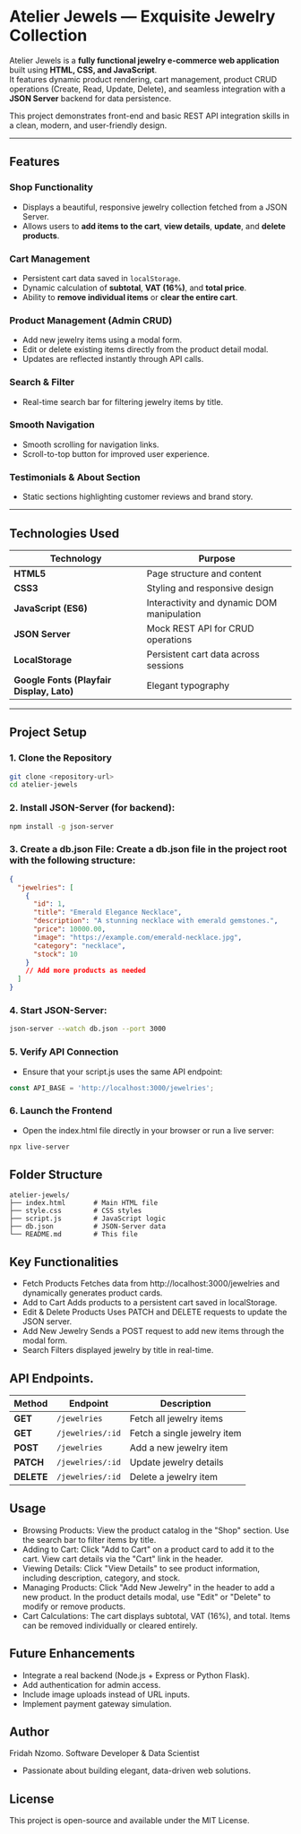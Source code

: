 # Atelier Jewels — Exquisite Jewelry Collection  

Atelier Jewels is a **fully functional jewelry e-commerce web application** built using **HTML, CSS, and JavaScript**.  
It features dynamic product rendering, cart management, product CRUD operations (Create, Read, Update, Delete), and seamless integration with a **JSON Server** backend for data persistence.  

This project demonstrates front-end and basic REST API integration skills in a clean, modern, and user-friendly design.  

---

## Features  

###  Shop Functionality  
- Displays a beautiful, responsive jewelry collection fetched from a JSON Server.  
- Allows users to **add items to the cart**, **view details**, **update**, and **delete products**.  

###  Cart Management  
- Persistent cart data saved in `localStorage`.  
- Dynamic calculation of **subtotal**, **VAT (16%)**, and **total price**.  
- Ability to **remove individual items** or **clear the entire cart**.  

###  Product Management (Admin CRUD)  
- Add new jewelry items using a modal form.  
- Edit or delete existing items directly from the product detail modal.  
- Updates are reflected instantly through API calls.  

###  Search & Filter  
- Real-time search bar for filtering jewelry items by title.  

###  Smooth Navigation  
- Smooth scrolling for navigation links.  
- Scroll-to-top button for improved user experience.  

###  Testimonials & About Section  
- Static sections highlighting customer reviews and brand story.  

---

##  Technologies Used  

| Technology | Purpose |
|-------------|----------|
| **HTML5** | Page structure and content |
| **CSS3** | Styling and responsive design |
| **JavaScript (ES6)** | Interactivity and dynamic DOM manipulation |
| **JSON Server** | Mock REST API for CRUD operations |
| **LocalStorage** | Persistent cart data across sessions |
| **Google Fonts (Playfair Display, Lato)** | Elegant typography |

---

##  Project Setup  

### 1. Clone the Repository  
```bash
git clone <repository-url>
cd atelier-jewels
```

### 2. Install JSON-Server (for backend):
```bash
npm install -g json-server
```

### 3. Create a db.json File: Create a db.json file in the project root with the following structure:
```json
{
  "jewelries": [
    {
      "id": 1,
      "title": "Emerald Elegance Necklace",
      "description": "A stunning necklace with emerald gemstones.",
      "price": 10000.00,
      "image": "https://example.com/emerald-necklace.jpg",
      "category": "necklace",
      "stock": 10
    }
    // Add more products as needed
  ]
}
```

### 4. Start JSON-Server:
```bash
json-server --watch db.json --port 3000
```

### 5. Verify API Connection
- Ensure that your script.js uses the same API endpoint:
```javascript
const API_BASE = 'http://localhost:3000/jewelries';
```

### 6. Launch the Frontend
- Open the index.html file directly in your browser or run a live server:
```bash
npx live-server
```

## Folder Structure
```plain
atelier-jewels/
├── index.html       # Main HTML file
├── style.css        # CSS styles
├── script.js        # JavaScript logic
├── db.json          # JSON-Server data
└── README.md        # This file
```

## Key Functionalities
- Fetch Products
Fetches data from http://localhost:3000/jewelries and dynamically generates product cards.
- Add to Cart
Adds products to a persistent cart saved in localStorage.
- Edit & Delete Products
Uses PATCH and DELETE requests to update the JSON server.
- Add New Jewelry
Sends a POST request to add new items through the modal form.
- Search
Filters displayed jewelry by title in real-time.

## API Endpoints.

| Method     | Endpoint         | Description                 |
| ---------- | ---------------- | --------------------------- |
| **GET**    | `/jewelries`     | Fetch all jewelry items     |
| **GET**    | `/jewelries/:id` | Fetch a single jewelry item |
| **POST**   | `/jewelries`     | Add a new jewelry item      |
| **PATCH**  | `/jewelries/:id` | Update jewelry details      |
| **DELETE** | `/jewelries/:id` | Delete a jewelry item       |

## Usage
- Browsing Products: View the product catalog in the "Shop" section. Use the search bar to filter items by title.
- Adding to Cart: Click "Add to Cart" on a product card to add it to the cart. View cart details via the "Cart" link in the header.
- Viewing Details: Click "View Details" to see product information, including description, category, and stock.
- Managing Products: Click "Add New Jewelry" in the header to add a new product. In the product details modal, use "Edit" or "Delete" to modify or remove products.
- Cart Calculations: The cart displays subtotal, VAT (16%), and total. Items can be removed individually or cleared entirely.

## Future Enhancements
- Integrate a real backend (Node.js + Express or Python Flask).
- Add authentication for admin access.
- Include image uploads instead of URL inputs.
- Implement payment gateway simulation.

## Author

Fridah Nzomo.
Software Developer & Data Scientist
- Passionate about building elegant, data-driven web solutions.


## License

This project is open-source and available under the MIT License.




